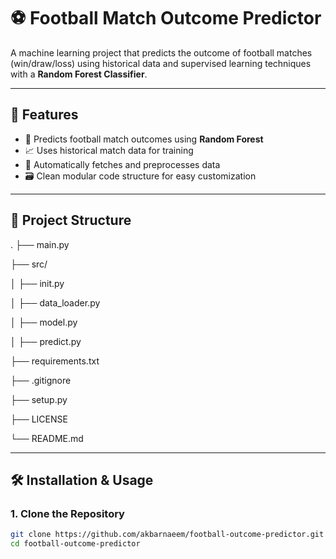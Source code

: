 # ⚽️ Football Match Outcome Predictor

A machine learning project that predicts the outcome of football matches (win/draw/loss) using historical data and supervised learning techniques with a **Random Forest Classifier**.

---

## 🚀 Features

- 🧠 Predicts football match outcomes using **Random Forest**
- 📈 Uses historical match data for training
- 🔄 Automatically fetches and preprocesses data
- 🗃️ Clean modular code structure for easy customization

---

## 📁 Project Structure
.
├── main.py 

├── src/

│ ├── init.py

│ ├── data_loader.py

│ ├── model.py 

│ ├── predict.py 

├── requirements.txt 

├── .gitignore 

├── setup.py

├── LICENSE

└── README.md 



---

## 🛠️ Installation & Usage

### 1. Clone the Repository

```bash
git clone https://github.com/akbarnaeem/football-outcome-predictor.git
cd football-outcome-predictor
